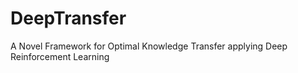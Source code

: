 # DeepTransfer
A Novel Framework for Optimal Knowledge Transfer applying Deep Reinforcement Learning
